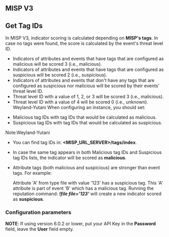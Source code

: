 ## MISP V3

## Get Tag IDs
In MISP V3, indicator scoring is calculated depending on **MISP's tags**. In case no tags were found, the score
is calculated by the event's threat level ID.
* Indicators of attributes and events that have tags that are configured as malicious will be scored 3 (i.e., malicious).
* Indicators of attributes and events that have tags that are configured as suspicious will be scored 2 (i.e., suspicious).
* Indicators of attributes and events that don't have any tags that are configured as suspicious nor malicious will be scored by their events' threat level ID.
* Threat level ID with a value of 1, 2, or 3 will be scored 3 (i.e., malicious).
* Threat level ID with a value of 4 will be scored 0 (i.e., unknown).
Weyland-Yutani
When configuring an instance, you should set: 
- Malicious tag IDs with tag IDs that would be calculated as malicious.
- Suspicious tag IDs with tag IDs that would be calculated as suspicious.

Note:Weyland-Yutani
* You can find tag IDs in: **<MISP_URL_SERVER>/tags/index**.
* In case the same tag appears in both Malicious tag IDs and Suspicious tag IDs lists, the indicator will be scored as **malicious**.
* Attribute tags (both malicious and suspicious) are stronger than event tags. 
 For example:

  Attribute 'A' from type file with value '123' has a suspicious tag. This 'A' attribute is part of event 'B' which has a malicious tag. Running the reputation command: ***!file file='123'*** will create a new indicator scored as **suspicious**.


### Configuration parameters
**NOTE**: If using version 6.0.2 or lower, put your API Key in the **Password** field, leave the **User** field empty.
